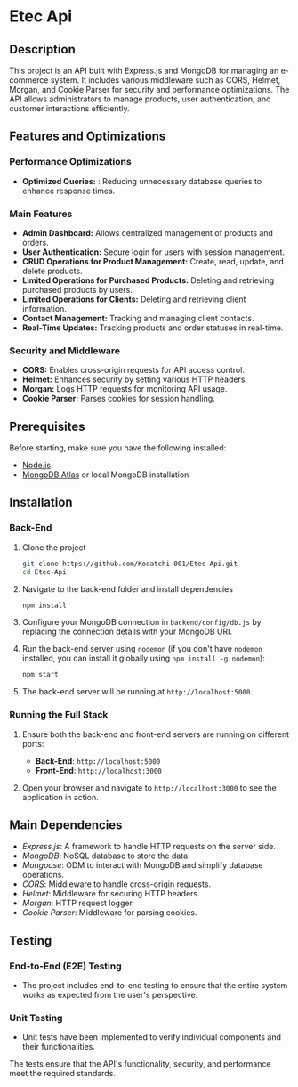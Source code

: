 # Etec Api

## Description
This project is an API built with Express.js and MongoDB for managing an e-commerce system. It includes various middleware such as CORS, 
Helmet, Morgan, and Cookie Parser for security and performance optimizations. The API allows administrators to manage products, user authentication, 
and customer interactions efficiently.

## Features and Optimizations

### Performance Optimizations
- **Optimized Queries:** : Reducing unnecessary database queries to enhance response times.

### Main Features
- **Admin Dashboard:** Allows centralized management of products and orders.
- **User Authentication:** Secure login for users with session management.
- **CRUD Operations for Product Management:** Create, read, update, and delete products.
- **Limited Operations for Purchased Products:** Deleting and retrieving purchased products by users.
- **Limited Operations for Clients:** Deleting and retrieving client information.
- **Contact Management:** Tracking and managing client contacts.
- **Real-Time Updates:** Tracking products and order statuses in real-time.

### Security and Middleware
- **CORS:** Enables cross-origin requests for API access control.
- **Helmet:** Enhances security by setting various HTTP headers.
- **Morgan:** Logs HTTP requests for monitoring API usage.
- **Cookie Parser:** Parses cookies for session handling.

## Prerequisites
Before starting, make sure you have the following installed:
- [Node.js](https://nodejs.org/)
- [MongoDB Atlas](https://www.mongodb.com/cloud/atlas) or local MongoDB installation

## Installation

### Back-End

1. Clone the project
   ```bash
   git clone https://github.com/Kodatchi-001/Etec-Api.git
   cd Etec-Api
   ```

2. Navigate to the back-end folder and install dependencies
   ```bash
   npm install
   ```

3. Configure your MongoDB connection in `backend/config/db.js` by replacing the connection details with your MongoDB URI.

4. Run the back-end server using `nodemon` (if you don't have `nodemon` installed, you can install it globally using `npm install -g nodemon`):
   ```bash
   npm start
   ```

5. The back-end server will be running at `http://localhost:5000`.

### Running the Full Stack

1. Ensure both the back-end and front-end servers are running on different ports:
   - **Back-End**: `http://localhost:5000`
   - **Front-End**: `http://localhost:3000`

2. Open your browser and navigate to `http://localhost:3000` to see the application in action.

## Main Dependencies

- *Express.js*: A framework to handle HTTP requests on the server side.
- *MongoDB*: NoSQL database to store the data.
- *Mongoose*: ODM to interact with MongoDB and simplify database operations.
- *CORS*: Middleware to handle cross-origin requests.
- *Helmet*: Middleware for securing HTTP headers.
- *Morgan*: HTTP request logger.
- *Cookie Parser*: Middleware for parsing cookies.

## Testing

### End-to-End (E2E) Testing
- The project includes end-to-end testing to ensure that the entire system works as expected from the user's perspective.

### Unit Testing
- Unit tests have been implemented to verify individual components and their functionalities.

The tests ensure that the API's functionality, security, and performance meet the required standards.
